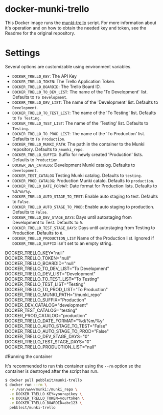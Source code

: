 # docker-munki-trello

This Docker image runs the [munki-trello](https://github.com/grahamgilbert/munki-trello) script. For more information about it's operation and on how to obtain the needed key and token, see the Readme for the original repository.

# Settings

Several options are customizable using environment variables.

* ``DOCKER_TRELLO_KEY``: The API Key
* ``DOCKER_TRELLO_TOKEN``: The Trello Application Token.
* ``DOCKER_TRELLO_BOARDID``: The Trello Board ID.
* ``DOCKER_TRELLO_TO_DEV_LIST``: The name of the 'To Development' list. Defaults to ``To Development``.
* ``DOCKER_TRELLO_DEV_LIST``: The name of the 'Development' list. Defaults to ``Development``.
* ``DOCKER_TRELLO_TO_TEST_LIST``: The name of the 'To Testing' list. Defaults to ``To Testing``.
* ``DOCKER_TRELLO_TEST_LIST``: The name of the 'Testing' list. Defaults to ``Testing``.
* ``DOCKER_TRELLO_TO_PROD_LIST``: The name of the 'To Production' list. Defaults to ``To Production``.
* ``DOCKER_TRELLO_MUNKI_PATH``: The path in the container to the Munki repository. Defaults to ``/munki_repo``.
* ``DOCKER_TRELLO_SUFFIX``:  Suffix for newly created 'Production' lists. Defaults to ``Production``.
* ``DOCKER_DEV_CATALOG``: Development Munki catalog. Defaults to ``development``.
* ``DOCKER_TEST_CATALOG`` Testing Munki catalog. Defaults to ``testing``.
* ``DOCKER_PROD_CATALOG``: Production Munki catalo. Defaults to ``production``.
* ``DOCKER_TRELLO_DATE_FORMAT``: Date format for Production lists. Defaults to ``%d/%m/%y``.
* ``DOCKER_TRELLO_AUTO_STAGE_TO_TEST``: Enable auto staging to test. Defaults to ``False``.
* ``DOCKER_TRELLO_AUTO_STAGE_TO_PROD``: Enable auto staging to production. Defaults to ``False``.
* ``DOCKER_TRELLO_DEV_STAGE_DAYS``: Days until autostaging from Development to Test. Defaults to ``0``.
* ``DOCKER_TRELLO_TEST_STAGE_DAYS``: Days until autostaging from Testing to Production. Defaults to ``0``.
* ``DOCKER_TRELLO_PRODUCTION_LIST`` Name of the Production list. Ignored if ``DOCKER_TRELLO_SUFFIX`` isn't set to an empty string.

DOCKER_TRELLO_KEY="null" \
    DOCKER_TRELLO_TOKEN="null" \
    DOCKER_TRELLO_BOARDID="null" \
    DOCKER_TRELLO_TO_DEV_LIST="To Development" \
    DOCKER_TRELLO_DEV_LIST="Development" \
    DOCKER_TRELLO_TO_TEST_LIST="To Testing" \
    DOCKER_TRELLO_TEST_LIST="Testing" \
    DOCKER_TRELLO_TO_PROD_LIST="To Production" \
    DOCKER_TRELLO_MUNKI_PATH="/munki_repo" \
    DOCKER_TRELLO_SUFFIX="Production" \
    DOCKER_DEV_CATALOG="development" \
    DOCKER_TEST_CATALOG="testing" \
    DOCKER_PROD_CATALOG="production" \
    DOCKER_TRELLO_DATE_FORMAT="%d/%m/%y" \
    DOCKER_TRELLO_AUTO_STAGE_TO_TEST="False" \
    DOCKER_TRELLO_AUTO_STAGE_TO_PROD="False" \
    DOCKER_TRELLO_DEV_STAGE_DAYS="0" \
    DOCKER_TRELLO_TEST_STAGE_DAYS="0" \
    DOCKER_TRELLO_PRODUCTION_LIST="null"


#Running the container

It's recommended to run this container using the ``--rm`` option so the container is destroyed after the script has run.

```bash
$ docker pull pebbleit/munki-trello
$ docker run --rm \
  -v /var/www/munki:/munki_repo \
  -e DOCKER_TRELLO_KEY=yourapikey \
  -e DOCKER_TRELLO_TOKEN=yourtoken \
  -e DOCKER_TRELLO_BOARDID=abc123 \
  pebbleit/munki-trello
```
